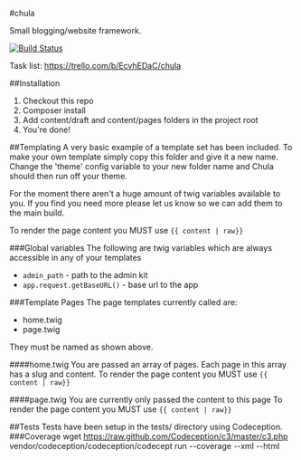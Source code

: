 #chula

Small blogging/website framework.

[![Build Status](https://travis-ci.org/stephcook22/chula.svg?branch=master)](http://travis-ci.org/stephcook22/chula)

Task list: https://trello.com/b/EcvhEDaC/chula

##Installation
1. Checkout this repo
2. Composer install
3. Add content/draft and content/pages folders in the project root
4. You're done!

##Templating
A very basic example of a template set has been included. To make your own template simply copy this folder
and give it a new name.
Change the 'theme' config variable to your new folder name and Chula should then run off your theme.

For the moment there aren't a huge amount of twig variables available to you. If you find you need more please let us
know so we can add them to the main build.

To render the page content you MUST use `{{ content | raw}}`

###Global variables
The following are twig variables which are always accessible in any of your templates
  * `admin_path` - path to the admin kit
  * `app.request.getBaseURL()` - base url to the app


###Template Pages
The page templates currently called are:
  * home.twig
  * page.twig

They must be named as shown above.

####home.twig
You are passed an array of pages.
Each page in this array has a slug and content.
To render the page content you MUST use `{{ content | raw}}`

####page.twig
You are currently only passed the content to this page
To render the page content you MUST use `{{ content | raw}}`

##Tests
Tests have been setup in the tests/ directory using Codeception.
###Coverage
wget https://raw.github.com/Codeception/c3/master/c3.php
vendor/codeception/codeception/codecept run --coverage --xml --html

